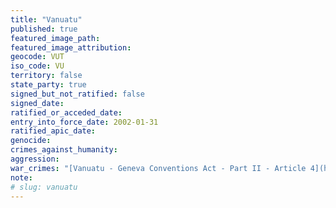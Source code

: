 ```yaml
---
title: "Vanuatu"
published: true
featured_image_path:
featured_image_attribution:
geocode: VUT
iso_code: VU
territory: false
state_party: true
signed_but_not_ratified: false
signed_date:
ratified_or_acceded_date:
entry_into_force_date: 2002-01-31
ratified_apic_date:
genocide:
crimes_against_humanity:
aggression:
war_crimes: "[Vanuatu - Geneva Conventions Act - Part II - Article 4](https://iccdb.hrlc.net/data/doc/839/keyword/145/)"
note:
# slug: vanuatu
---
```

